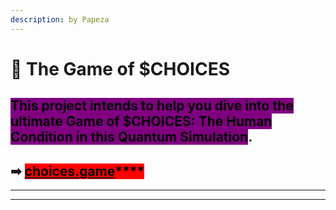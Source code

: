 ```yaml
---
description: by Papeza
---
```


# 🖤 The Game of $CHOICES

## <mark style="background-color:purple;">**This project intends to help you dive into the ultimate Game of $CHOICES: The Human Condition in this Quantum Simulation**</mark>**.**



## **➡**  [<mark style="background-color:red;">**choices.game**</mark>](https://www.choices.game/)<mark style="background-color:red;">****</mark>

****

****
